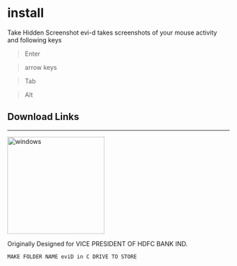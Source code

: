# install
Take Hidden Screenshot
evi-d takes screenshots of your mouse activity and following keys
> Enter 

> arrow keys

> Tab

> Alt

## Download Links
<hr>

[<img alt="windows" width="220px" src="https://user-images.githubusercontent.com/65026164/163546829-c5986c4f-ad61-4b51-9c5a-1254f8591313.png" />](https://healerop.gumroad.com/l/localm-win)<br>

Originally Designed for VICE PRESIDENT OF HDFC BANK IND. 

```
MAKE FOLDER NAME eviD in C DRIVE TO STORE
```


